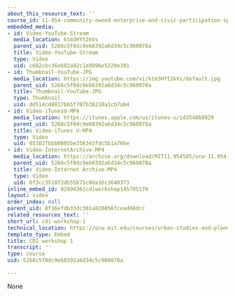 ```yaml
---
about_this_resource_text: ''
course_id: 11-954-community-owned-enterprise-and-civic-participation-spring-2005
embedded_media:
- id: Video-YouTube-Stream
  media_location: ktm3HYt2kVs
  parent_uid: 5268c5f0dc9e60392a6d34c5c960078a
  title: Video-YouTube-Stream
  type: Video
  uid: c602cbc36e682a92c1e8896e5220e391
- id: Thumbnail-YouTube-JPG
  media_location: https://img.youtube.com/vi/ktm3HYt2kVs/default.jpg
  parent_uid: 5268c5f0dc9e60392a6d34c5c960078a
  title: Thumbnail-YouTube-JPG
  type: Thumbnail
  uid: dd514cd8817b65f787b38210a1cb7ab4
- id: Video-iTunesU-MP4
  media_location: https://itunes.apple.com/us/itunes-u/id354868929
  parent_uid: 5268c5f0dc9e60392a6d34c5c960078a
  title: Video-iTunes U-MP4
  type: Video
  uid: 05302fbbb0805be358343fdc5b1a766e
- id: Video-InternetArchive-MP4
  media_location: https://archive.org/download/MIT11.954S05/ocw-11.954-07mar05-220k.mp4
  parent_uid: 5268c5f0dc9e60392a6d34c5c960078a
  title: Video-Internet Archive-MP4
  type: Video
  uid: bf3cc3518f2db55b71c0da16c3640373
inline_embed_id: 92994361cdiworkshop145705170
layout: video
order_index: null
parent_uid: 8f36efdb33dc301a820056fcead08dcc
related_resources_text: ''
short_url: cdi-workshop-1
technical_location: https://ocw.mit.edu/courses/urban-studies-and-planning/11-954-community-owned-enterprise-and-civic-participation-spring-2005/Workshop-Videos/cdi-workshop-1
template_type: Embed
title: CDI workshop 1
transcript: ''
type: course
uid: 5268c5f0dc9e60392a6d34c5c960078a

---
```

None